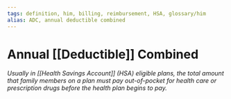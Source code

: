 ```yaml
---
tags: definition, him, billing, reimbursement, HSA, glossary/him
alias: ADC, annual deductible combined
---
```

# Annual [[Deductible]] Combined
*Usually in [[Health Savings Account]] (HSA) eligible plans, the total amount that family members on a plan must pay out-of-pocket for health care or prescription drugs before the health plan begins to pay.*